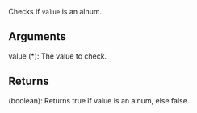 Checks if `value` is an alnum.


## Arguments
value (*): The value to check.


## Returns
(boolean): Returns true if value is an alnum, else false.
